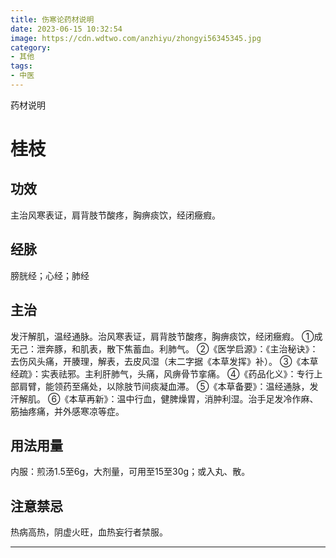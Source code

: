```yaml
---
title: 伤寒论药材说明
date: 2023-06-15 10:32:54
image: https://cdn.wdtwo.com/anzhiyu/zhongyi56345345.jpg
category: 
- 其他
tags: 
- 中医
---
```

药材说明
<!--more-->

# 桂枝
## 功效
主治风寒表证，肩背肢节酸疼，胸痹痰饮，经闭癥瘕。
## 经脉
膀胱经；心经；肺经
## 主治
发汗解肌，温经通脉。治风寒表证，肩背肢节酸疼，胸痹痰饮，经闭癥瘕。
①成无己：泄奔豚，和肌表，散下焦蓄血。利肺气。
②《医学启源》：《主治秘诀》：去伤风头痛，开腠理，解表，去皮风湿（末二字据《本草发挥》补）。
③《本草经疏》：实表祛邪。主利肝肺气，头痛，风痹骨节挛痛。
④《药品化义》：专行上部肩臂，能领药至痛处，以除肢节间痰凝血滞。
⑤《本草备要》：温经通脉，发汗解肌。
⑥《本草再新》：温中行血，健脾燥胃，消肿利湿。治手足发冷作麻、筋抽疼痛，并外感寒凉等症。
## 用法用量
内服：煎汤1.5至6g，大剂量，可用至15至30g；或入丸、散。
## 注意禁忌
热病高热，阴虚火旺，血热妄行者禁服。

-------------